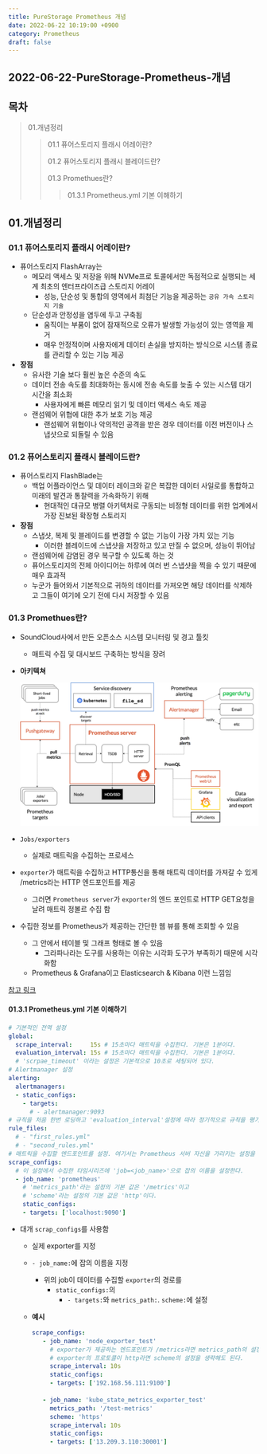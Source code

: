 ```yaml
---
title: PureStorage Prometheus 개념
date: 2022-06-22 10:19:00 +0900
category: Prometheus
draft: false
---
```


## 2022-06-22-PureStorage-Prometheus-개념

## 목차

>01.개념정리
>
>>01.1 퓨어스토리지 플래시 어레이란?
>>>
>>01.2 퓨어스토리지 플래시 블레이드란?
>>>
>>01.3 Promethues란?
>>>
>>> 01.3.1 Prometheus.yml 기본 이해하기
>

## 01.개념정리

### 01.1 퓨어스토리지 플래시 어레이란?

- 퓨어스토리지 FlashArray는
  - 메모리 액세스 및 저장을 위해 NVMe프로 토콜에서만 독점적으로 실행되는 세계 최초의 엔터프라이즈급 스토리지 어레이
    - 성능, 단순성 및 통합의 영역에서 최첨단 기능을 제공하는 `공유 가속 스토리지 기술`
  - 단순성과 안정성을 염두에 두고 구축됨
    - 움직이는 부품이 없어 잠재적으로 오류가 발생할 가능성이 있는 영역을 제거
    - 매우 안정적이며 사용자에게 데이터 손실을 방지하는 방식으로 시스템 종료를 관리할 수 있는 기능 제공
- **장점**
  - 유사한 기술 보다 훨씬 높은 수준의 속도
  - 데이터 전송 속도를 최대화하는 동시에 전송 속도를 늦출 수 있는 시스템 대기 시간을 최소화
    - 사용자에게 빠른 메모리 읽기 및 데이터 액세스 속도 제공
  - 랜섬웨어 위협에 대한 추가 보호 기능 제공
    - 랜섬웨어 위협이나 악의적인 공격을 받은 경우 데이터를 이전 버전이나 스냅샷으로 되돌릴 수 있음	

### 01.2 퓨어스토리지 플래시 블레이드란?

- 퓨어스토리지 FlashBlade는
  - 백업 어플라이언스 및 데이터 레이크와 같은 복잡한 데이터 사일로를 통합하고 미래의 발견과 통찰력을 가속화하기 위해
    - 현대적인 대규모 병렬 아키텍처로 구동되는 비정형 데이터를 위한 업계에서 가장 진보된 확장형 스토리지
- **장점**
  - 스냅샷, 복제 및 블레이드를 변경할 수 없는 기능이 가장 가치 있는 기능
    - 이러한 블레이드에 스냅샷을 저장하고 있고 만질 수 없으며, 성능이 뛰어남
  - 랜섬웨어에 감염된 경우 복구할 수 있도록 하는 것
  - 퓨어스토리지의 전체 아이디어는 하루에 여러 번 스냅샷을 찍을 수 있기 때문에 매우 효과적
  -  누군가 들어와서 기본적으로 귀하의 데이터를 가져오면 해당 데이터를 삭제하고 그들이 여기에 오기 전에 다시 저장할 수 있음

### 01.3 Promethues란?

- SoundCloud사에서 만든 오픈소스 시스템 모니터링 및 경고 툴킷

  - 매트릭 수집 및 대시보드 구축하는 방식을 장려

- **아키텍쳐**

  ![img](../../assets/img/post/2022-06-22-PureStorage-Prometheus-개념/1Ktoezmb8yB1wTCukb53X0w.png)

- `Jobs/exporters`
  - 실제로 매트릭을 수집하는 프로세스
- `exporter`가 매트릭을 수집하고 HTTP통신을 통해 매트릭 데이터를 가져갈 수 있게 /metrics라는 HTTP 엔드포인트를 제공
  - 그러면 `Prometheus server`가 `exporter`의 엔드 포인트로 HTTP GET요청을 날려 매트릭 정볼르 수집 함
- 수집한 정보를 Prometheus가 제공하는 간단한 웹 뷰를 통해 조회할 수 있음
  - 그 안에서 테이블 및 그래프 형태로 볼 수 있음
    - 그라파나라는 도구를 사용하는 이유는 시각화 도구가 부족하기 때문에 시각화함
  - Prometheus & Grafana이고 Elasticsearch & Kibana 이런 느낌임

[참고 링크](https://medium.com/finda-tech/prometheus%EB%9E%80-cf52c9a8785f)

#### 01.3.1 Prometheus.yml 기본 이해하기

```yml
# 기본적인 전역 설정 
global:
  scrape_interval:     15s # 15초마다 매트릭을 수집한다. 기본은 1분이다.
  evaluation_interval: 15s # 15초마다 매트릭을 수집한다. 기본은 1분이다.
  # 'scrpae_timeout' 이라는 설정은 기본적으로 10초로 세팅되어 있다.
# Alertmanager 설정
alerting:
  alertmanagers:
  - static_configs:
    - targets:
      # - alertmanager:9093
# 규칙을 처음 한번 로딩하고 'evaluation_interval'설정에 따라 정기적으로 규칙을 평가한다.
rule_files:
  # - "first_rules.yml"
  # - "second_rules.yml"
# 매트릭을 수집할 엔드포인트를 설정. 여기서는 Prometheus 서버 자신을 가리키는 설정을 했다.
scrape_configs:
  # 이 설정에서 수집한 타임시리즈에 'job=<job_name>'으로 잡의 이름을 설정한다.
  - job_name: 'prometheus'
    # 'metrics_path'라는 설정의 기본 값은 '/metrics'이고
    # 'scheme'라는 설정의 기본 값은 'http'이다.
    static_configs:
    - targets: ['localhost:9090']
```

- 대개 `scrap_configs`를 사용함

  - 실제  exporter를 지정

  - `- job_name:`에 잡의 이름을 지정

    - 위의 job이 데이터를 수집할 `exporter`의 경로를 
      - `static_configs:`의 
        - `- targets:`와 `metrics_path:`. `scheme:`에 설정

  - **예시**

    ```yaml
    scrape_configs:  
       - job_name: 'node_exporter_test'
         # exporter가 제공하는 엔드포인트가 /metrics라면 metrics_path의 설정을 생략해도 된다.
         # exporter의 프로토콜이 http라면 scheme의 설정을 생략해도 된다.
         scrape_interval: 10s
         static_configs:
         - targets: ['192.168.56.111:9100']
       
       - job_name: 'kube_state_metrics_exporter_test'
         metrics_path: '/test-metrics'
         scheme: 'https'
         scrape_interval: 10s
         static_configs:
         - targets: ['13.209.3.110:30001']
    ```

## 